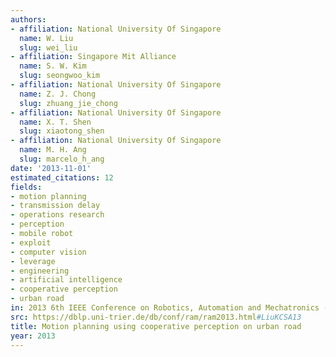 ```yaml
---
authors:
- affiliation: National University Of Singapore
  name: W. Liu
  slug: wei_liu
- affiliation: Singapore Mit Alliance
  name: S. W. Kim
  slug: seongwoo_kim
- affiliation: National University Of Singapore
  name: Z. J. Chong
  slug: zhuang_jie_chong
- affiliation: National University Of Singapore
  name: X. T. Shen
  slug: xiaotong_shen
- affiliation: National University Of Singapore
  name: M. H. Ang
  slug: marcelo_h_ang
date: '2013-11-01'
estimated_citations: 12
fields:
- motion planning
- transmission delay
- operations research
- perception
- mobile robot
- exploit
- computer vision
- leverage
- engineering
- artificial intelligence
- cooperative perception
- urban road
in: 2013 6th IEEE Conference on Robotics, Automation and Mechatronics (RAM)
src: https://dblp.uni-trier.de/db/conf/ram/ram2013.html#LiuKCSA13
title: Motion planning using cooperative perception on urban road
year: 2013
---
```

